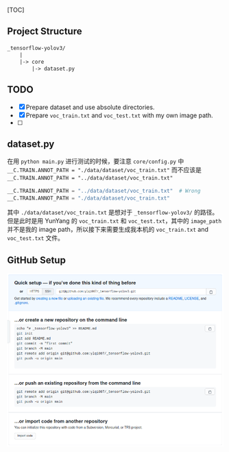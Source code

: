 [TOC]

## Project Structure
```
_tensorflow-yolov3/
    |
    |-> core
        |-> dataset.py
```

## TODO
- [x] Prepare dataset and use absolute directories.
- [x] Prepare `voc_train.txt` and `voc_test.txt` with my own image path.
- [ ] 



## dataset.py
在用 `python main.py` 进行测试的时候，要注意 `core/config.py` 中 `__C.TRAIN.ANNOT_PATH = "./data/dataset/voc_train.txt"`
而不应该是 `__C.TRAIN.ANNOT_PATH = "../data/dataset/voc_train.txt"`

```python
__C.TRAIN.ANNOT_PATH = "../data/dataset/voc_train.txt"  # Wrong
__C.TRAIN.ANNOT_PATH = "./data/dataset/voc_train.txt"
```
其中 `./data/dataset/voc_train.txt` 是想对于 `_tensorflow-yolov3/` 的路径。       
但是此时是用 YunYang 的 `voc_train.txt` 和 `voc_test.txt`，其中的 `image_path` 并不是我的
image path，所以接下来需要生成我本机的 `voc_train.txt` and `voc_test.txt` 文件。





## GitHub Setup
![](.images/GitHub_Quick_Setup.png)
